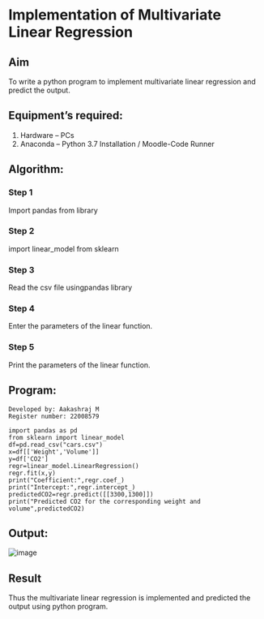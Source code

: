 # Implementation of Multivariate Linear Regression
## Aim
To write a python program to implement multivariate linear regression and predict the output.
## Equipment’s required:
1.	Hardware – PCs
2.	Anaconda – Python 3.7 Installation / Moodle-Code Runner
## Algorithm:
### Step 1
Import pandas from library

### Step 2
import linear_model from sklearn

### Step 3
Read the csv file usingpandas library

### Step 4
Enter the parameters of the linear function.

### Step 5
Print the parameters of the linear function.

## Program:
```
Developed by: Aakashraj M
Register number: 22008579

import pandas as pd
from sklearn import linear_model
df=pd.read_csv("cars.csv")
x=df[['Weight','Volume']]
y=df['CO2']
regr=linear_model.LinearRegression()
regr.fit(x,y)
print("Coefficient:",regr.coef_)
print("Intercept:",regr.intercept_)
predictedCO2=regr.predict([[3300,1300]])
print("Predicted CO2 for the corresponding weight and volume",predictedCO2)
```

## Output:
![image](https://user-images.githubusercontent.com/121117266/214776569-b3391701-0378-4b1d-8667-4622e331532e.png)


## Result
Thus the multivariate linear regression is implemented and predicted the output using python program.

